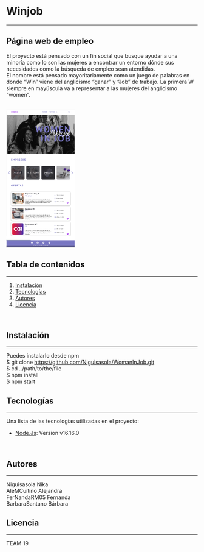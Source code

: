 # Winjob
***
## Página web de empleo

El proyecto está pensado con un fin social que busque ayudar a una minoría como lo son las mujeres a encontrar un entorno dónde sus necesidades como la búsqueda de empleo sean atendidas.<br>
El nombre está pensado mayoritariamente como un juego de palabras en donde “Win” viene del anglicismo “ganar” y “Job” de trabajo. La primera W siempre en mayúscula va a representar a las mujeres del anglicismo “women”. 
<br>
<br>

<img src="img/winjob.PNG" alt="diseño página principal">
<br>

## Tabla de contenidos
***
1. [Instalación](#Instalación)
2. [Tecnologías](#Tecnologías)
3. [Autores](#Autores)
4. [Licencia](#Licencia)
<br>

## Instalación
***
Puedes instalarlo desde npm
<br>
$ git clone https://github.com/Niguisasola/WomanInJob.git<br>
$ cd ../path/to/the/file<br>
$ npm install<br>
$ npm start
<br>

## Tecnologías
***
Una lista de las tecnologías utilizadas en el proyecto:
* [Node.Js](https://nodejs.org/es/): Version v16.16.0
<br>

## Autores
***
Niguisasola Nika<br>
AleMCuitino Alejandra<br>
FerNandaRM05 Fernanda<br>
BarbaraSantano Bárbara<br>

## Licencia
***
TEAM 19
